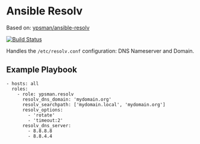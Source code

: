 Ansible Resolv
==============
Based on: [ypsman/ansible-resolv](https://github.com/ypsman/ansible-resolv)

[![Build Status](https://travis-ci.org/esolitos/ansible-resolv.svg?branch=master)](https://travis-ci.org/esolitos/ansible-resolv)

Handles the `/etc/resolv.conf` configuration: DNS Nameserver and Domain.

Example Playbook
----------------

    - hosts: all
      roles:
        - role: ypsman.resolv
          resolv_dns_domain: 'mydomain.org'
          resolv_searchpath: ['mydomain.local', 'mydomain.org']
          resolv_options:
            - 'rotate'
            - 'timeout:2'
          resolv_dns_server:
            - 8.8.8.8
            - 8.8.4.4
